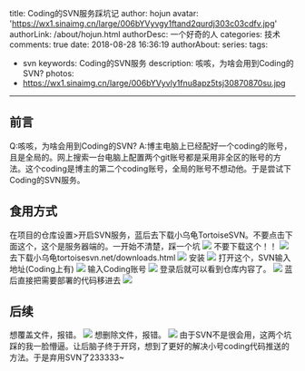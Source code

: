title: Coding的SVN服务踩坑记
author: hojun
avatar: 'https://wx1.sinaimg.cn/large/006bYVyvgy1ftand2qurdj303c03cdfv.jpg'
authorLink: /about/hojun.html
authorDesc: 一个好奇的人
categories: 技术
comments: true
date: 2018-08-28 16:36:19
authorAbout:
series:
tags:
 - svn
keywords: Coding的SVN服务
description: 咳咳，为啥会用到Coding的SVN?
photos:
 - https://wx1.sinaimg.cn/large/006bYVyvly1fnu8apz5tsj30870870su.jpg
---
## 前言
Q:咳咳，为啥会用到Coding的SVN?
A:博主电脑上已经配好一个coding的账号，且是全局的。网上搜索一台电脑上配置两个git账号都是采用非全区的账号的方法。这个coding是博主的第二个coding账号，全局的账号不想动他。于是尝试下Coding的SVN服务。

## 食用方式

在项目的仓库设置>开启SVN服务，蓝后去下载小乌龟TortoiseSVN。不要点击下面这个，这个是服务器端的。一开始不清楚，踩一个坑
![](https://wx4.sinaimg.cn/large/006bYVyvgy1fupi115shlj30su0drwfo.jpg)
不要下载这个！！
![](https://wx4.sinaimg.cn/large/006bYVyvgy1fupi11vfbuj30s70fk0v6.jpg)
去下载小乌龟tortoisesvn.net/downloads.html
![](https://wx2.sinaimg.cn/large/006bYVyvgy1fupi147utrj30r40hsgp5.jpg)
安装
![](https://wx4.sinaimg.cn/large/006bYVyvgy1fupi14mmltj30dv0atmyp.jpg)
打开这个，SVN输入地址(Coding上有)
![](https://wx4.sinaimg.cn/large/006bYVyvgy1fupi12dxrgj30er0b1aam.jpg)
输入Coding账号
![](https://wx4.sinaimg.cn/large/006bYVyvgy1fupi150tbyj309m06s0so.jpg)
登录后就可以看到仓库内容了。
![](https://wx2.sinaimg.cn/large/006bYVyvgy1fupi12ujgrj30hb0dj757.jpg)
蓝后直接把需要部署的代码移进去
![](https://wx2.sinaimg.cn/large/006bYVyvgy1fupi13px7nj30mz0ecjtp.jpg)

## 后续

想覆盖文件，报错。
![](https://wx1.sinaimg.cn/large/006bYVyvgy1fupi15jtcxj30hb0dfwft.jpg)
想删除文件，报错。
![](https://wx2.sinaimg.cn/large/006bYVyvgy1fupi15zd2gj30hf0dlmyi.jpg)
由于SVN不是很会用，这两个坑踩的我一脸懵逼。让后脑子终于开窍，想到了更好的解决小号coding代码推送的方法。于是弃用SVN了233333~